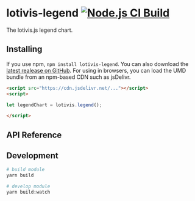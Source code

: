 # lotivis-legend [![Node.js CI Build](https://github.com/lotivis/lotivis-legend/actions/workflows/node.js.yml/badge.svg?branch=main)](https://github.com/lotivis/lotivis-legend/actions/workflows/node.js.yml)

The lotivis.js legend chart.

## Installing

If you use npm, `npm install lotivis-legend`. You can also download the [latest realease on GitHub](https://github.com/lukasdanckwerth/lotivis-legend/releases/latest). For using in browsers, you can load the UMD bundle from an npm-based CDN such as jsDelivr.

```html
<script src="https://cdn.jsdelivr.net/..."></script>
<script>

let legendChart = lotivis.legend();

</script>

```

## API Reference

## Development

```bash
# build module
yarn build

# develop module
yarn build:watch
```
